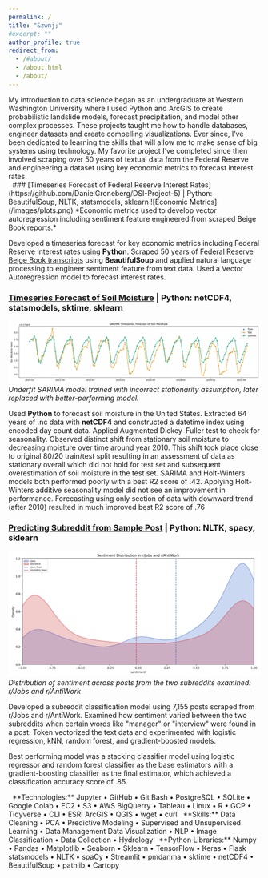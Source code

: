 ```yaml
---
permalink: /
title: "&zwnj;"
#excerpt: ""
author_profile: true
redirect_from: 
  - /#about/
  - /about.html
  - /about/
---
```

<div id="about"></div>
<!-- {#about} -->
My introduction to data science began as an undergraduate at Western Washington University where I used Python and ArcGIS to create probabilistic landslide models, forecast precipitation, and model other complex processes. These projects taught me how to handle databases, engineer datasets and create compelling visualizations. Ever since, I’ve been dedicated to learning the skills that will allow me to make sense of big systems using technology. My favorite project I’ve completed since then involved scraping over 50 years of textual data from the Federal Reserve and engineering a dataset using key economic metrics to forecast interest rates.
<div id="projects"></div>
<!-- {projects} -->
&nbsp;
### [Timeseries Forecast of Federal Reserve Interest Rates](https://github.com/DanielGroneberg/DSI-Project-5) | Python: BeautifulSoup, NLTK, statsmodels, sklearn
![Economic Metrics](/images/plots.png)
*Economic metrics used to develop vector autoregression including sentiment feature engineered from scraped Beige Book reports.*

Developed a timeseries forecast for key economic metrics including Federal Reserve interest rates using **Python**. Scraped 50 years of [Federal Reserve Beige Book transcripts](https://www.minneapolisfed.org/region-and-community/regional-economic-indicators/beige-book-archive) using **BeautifulSoup** and applied natural language processing to engineer sentiment feature from text data. Used a Vector Autoregression model to forecast interest rates.

### [Timeseries Forecast of Soil Moisture](https://github.com/DanielGroneberg/Climate_Group_Project) | Python: netCDF4, statsmodels, sktime, sklearn 
![SARIMA Model](/images/Sarima_overall.png)
*Underfit SARIMA model trained with incorrect stationarity assumption, later replaced with better-performing model.*

Used **Python** to forecast soil moisture in the United States. Extracted 64 years of .nc data with **netCDF4** and constructed a datetime index using encoded day count data. Applied Augmented Dickey–Fuller test to check for seasonality. Observed distinct shift from stationary soil moisture to decreasing moisture over time around year 2010. This shift took place close to original 80/20 train/test split resulting in an assessment of data as stationary overall which did not hold for test set and subsequent overestimation of soil moisture in the test set. SARIMA and Holt-Winters models both performed poorly with a best R2 score of .42. Applying Holt-Winters additive seasonality model did not see an improvement in performance. Forecasting using only section of data with downward trend (after 2010) resulted in much improved best R2 score of .76

### [Predicting Subreddit from Sample Post](https://github.com/DanielGroneberg/Predicting-Subreddit-from-Sample-Post) | Python: NLTK, spacy, sklearn
![Economic Metrics](/images/sentiment_distribution_by_sub.png)
*Distribution of sentiment across posts from the two subreddits examined: r/Jobs and r/AntiWork*

Developed a subreddit classification model using 7,155 posts scraped from r/Jobs and r/AntiWork. Examined how sentiment varied between the two subreddits when certain words like "manager" or "interview" were found in a post. Token vectorized the text data and experimented with logistic regression, kNN, random forest, and gradient-boosted models.

Best performing model was a stacking classifier model using logistic regressor and random forest classifier as the base estimators with a gradient-boosting classifier as the final estimator, which achieved a classification accuracy score of .85.
<div id="skills"></div>
<!-- {#skills} -->
&nbsp;
**Technologies:** Jupyter • GitHub • Git Bash • PostgreSQL • SQLite • Google Colab • EC2 • S3 • AWS BigQuerry • Tableau • Linux • R • GCP • Tidyverse • CLI • ESRI ArcGIS • QGIS • wget • curl
&nbsp;
**Skills:** Data Cleaning • PCA • Predictive Modeling • Supervised and Unsupervised Learning • Data Management Data Visualization • NLP • Image Classification • Data Collection • Hydrology
&nbsp;
**Python Libraries:** Numpy • Pandas • Matplotlib • Seaborn • Sklearn • TensorFlow • Keras • Flask statsmodels • NLTK • spaCy • Streamlit • pmdarima • sktime • netCDF4 • BeautifulSoup • pathlib • Cartopy
<div id="resume"></div>
<!-- {#resume} -->
&nbsp;
<object data="{{ site.url }}{{ site.baseurl }}/files/daniel_groneberg_dsi_resume_template.pdf" width="900" height="900" type="application/pdf" class="resume"></object>
